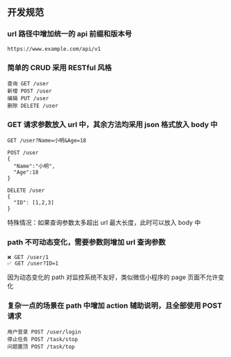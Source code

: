 ## 开发规范

### url 路径中增加统一的 api 前缀和版本号

```
https://www.example.com/api/v1
```

### 简单的 CRUD 采用 RESTful 风格

```
查询 GET /user
新增 POST /user
编辑 PUT /user
删除 DELETE /user
```

### GET 请求参数放入 url 中，其余方法均采用 json 格式放入 body 中

```
GET /user?Name=小明&Age=18

POST /user
{
  "Name":"小明",
  "Age":18
}

DELETE /user
{
  "ID": [1,2,3]
}
```
特殊情况：如果查询参数太多超出 url 最大长度，此时可以放入 body 中

### path 不可动态变化，需要参数则增加 url 查询参数

```
❌ GET /user/1
✅ GET /user?ID=1
```
因为动态变化的 path 对监控系统不友好，类似微信小程序的 page 页面不允许变化


### 复杂一点的场景在 path 中增加 action 辅助说明，且全部使用 POST 请求

```
用户登录 POST /user/login
停止任务 POST /task/stop
问题置顶 POST /task/top
```
